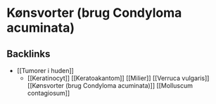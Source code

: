 # Kønsvorter (brug Condyloma acuminata)



## Backlinks
* [[Tumorer i huden]]
	* [[Keratinocyt]]
	[[Keratoakantom]]
	[[Milier]]
	[[Verruca vulgaris]]
	[[Kønsvorter (brug Condyloma acuminata)]]
	[[Molluscum contagiosum]]

<!-- #anki/tag/med/Infectious #anki/deck/Medicine #anki/tag/med/GP -->

<!-- {BearID:668B29CB-6664-46C0-A194-CE9D8C406FF8-906-000019B30089ED79} -->
